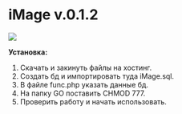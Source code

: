 iMage v.0.1.2
=====

<img src="http://99803.selcdn.ru/i/i/2014-06-23_130743.png" />

<b>Установка:</b><br>
1. Скачать и закинуть файлы на хостинг.<br>
2. Создать бд и импортировать туда iMage.sql.<br>
3. В файле func.php указать данные бд.<br>
4. На папку GO поставить CHMOD 777.<br>
5. Проверить работу и начать использовать.<br>
